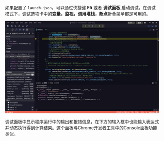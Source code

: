 

如果配置了 `launch.json`，可以通过快捷键 **F5** 或者 **调试面板** 启动调试。在调试模式下，调试选项卡中的**变量，监视，调用堆栈，断点**折叠菜单都是可用的。

![](14.png)

调试面板中显示程序运行中的输出和报错信息，在下方的输入框中也能输入表达式并动态执行得到计算结果。这个面板与Chrome开发者工具中的Console面板功能类似。

